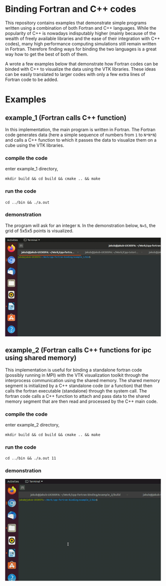 # Binding Fortran and C++ codes

This repository contains examples that demonstrate simple programs written using a combination of both Fortran and C++ languages. While the popularity of C++ is nowadays indisputably higher (mainly because of the wealth of freely available libraries and the ease of their integration with C++ codes), many high performance computing simulations still remain written in Fortran. Therefore finding ways for binding the two languages is a great way how to get the best of both of them.

A wrote a few examples below that demonstrate how Fortran codes can be binded with C++ to visualize the data using the VTK libraries. These ideas can be easily translated to larger codes with only a few extra lines of Fortran code to be added. 

# Examples

## example_1 (Fortran calls C++ function)
In this implementation, the main program is written in Fortran. The Fortran code generates data (here a simple sequence of numbers from `1` to `N*N*N`) and calls a C++ function to which it passes the data to visualize them on a cube using the VTK libraries. 

### compile the code
enter example_1 directory,

`mkdir build && cd build && cmake .. && make`

### run the code
`cd ../bin && ./a.out`

### demonstration
The program will ask for an integer `N`. In the demonstration below, `N=5`, the grid of 5x5x5 points is visualized.

![](figures/example_1.gif)

## example_2 (Fortran calls C++ functions for ipc using shared memory)
This implementation is useful for binding a standalone fortran code (possibly running in MPI) with the VTK visualization toolkit through the interprocess communication using the shared memory. The shared memory segment is initialized by a C++ standalone code (or a function) that then calls the fortran executable (standalone) through the system call. The fortran code calls a C++ function to attach and pass data to the shared memory segment that are then read and processed by the C++ main code.  

### compile the code
enter example_2 directory, 

`mkdir build && cd build && cmake .. && make`

### run the code
`cd ../bin && ./a.out 11`

### demonstration

![](figures/example_2.gif)
